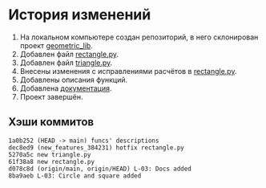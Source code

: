 # История изменений

  1. На локальном компьютере создан репозиторий, в него склонирован проект [geometric_lib](https://github.com/KulEDmitr/geometric_lib).
  2. Добавлен файл [rectangle.py](https://github.com/GuySky/geometric_lib/new/main/docs).
  3. Добавлен файл [triangle.py](https://github.com/GuySky/geometric_lib/new/main/docs).
  4. Внесены изменения с исправлениями расчётов в [rectangle.py](https://github.com/GuySky/geometric_lib/new/main/docs).
  5. Добавлены описания функций.
  6. Добавлена [документация](https://github.com/GuySky/geometric_lib/tree/main/docs).
  7. Проект завершён.

  ## Хэши коммитов
    1a0b252 (HEAD -> main) funcs' descriptions
    dec8ed9 (new_features_384231) hotfix rectangle.py
    5270a5c new triangle.py
    61f38a8 new rectangle.py
    d078c8d (origin/main, origin/HEAD) L-03: Docs added
    8ba9aeb L-03: Circle and square added
